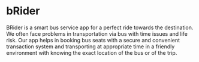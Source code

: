 # bRider
 BRider is a smart bus service app for a perfect ride towards the destination. We often face problems in transportation via bus with time issues and life risk. Our app helps in booking bus seats with a secure and convenient transaction system and transporting at appropriate time in a friendly environment with knowing the exact location of the bus or of the trip.
